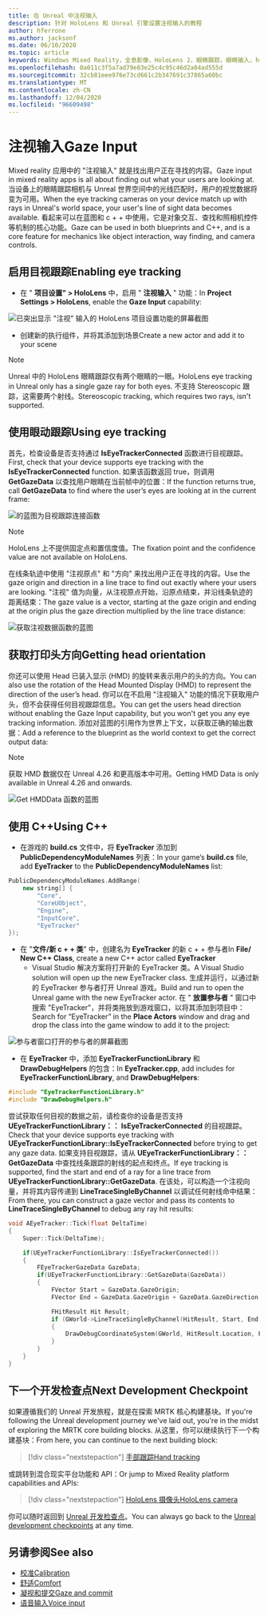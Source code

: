 ```yaml
---
title: 在 Unreal 中注视输入
description: 针对 HoloLens 和 Unreal 引擎设置注视输入的教程
author: hferrone
ms.author: jacksonf
ms.date: 06/10/2020
ms.topic: article
keywords: Windows Mixed Reality，全息影像，HoloLens 2，眼睛跟踪，眼睛输入，head 装显示，Unreal 引擎，混合现实耳机，windows Mixed Reality 耳机，虚拟现实耳机
ms.openlocfilehash: 0a011c3f5a7ad79e83e25c4c95c46d2a04ad555d
ms.sourcegitcommit: 32cb81eee976e73cd661c2b347691c37865a60bc
ms.translationtype: MT
ms.contentlocale: zh-CN
ms.lasthandoff: 12/04/2020
ms.locfileid: "96609498"
---
```

# <a name="gaze-input"></a><span data-ttu-id="d7d02-104">注视输入</span><span class="sxs-lookup"><span data-stu-id="d7d02-104">Gaze Input</span></span>

<span data-ttu-id="d7d02-105">Mixed reality 应用中的 "注视输入" 就是找出用户正在寻找的内容。</span><span class="sxs-lookup"><span data-stu-id="d7d02-105">Gaze input in mixed reality apps is all about finding out what your users are looking at.</span></span> <span data-ttu-id="d7d02-106">当设备上的眼睛跟踪相机与 Unreal 世界空间中的光线匹配时，用户的视觉数据将变为可用。</span><span class="sxs-lookup"><span data-stu-id="d7d02-106">When the eye tracking cameras on your device match up with rays in Unreal's world space, your user's line of sight data becomes available.</span></span> <span data-ttu-id="d7d02-107">看起来可以在蓝图和 c + + 中使用，它是对象交互、查找和照相机控件等机制的核心功能。</span><span class="sxs-lookup"><span data-stu-id="d7d02-107">Gaze can be used in both blueprints and C++, and is a core feature for mechanics like object interaction, way finding, and camera controls.</span></span>

## <a name="enabling-eye-tracking"></a><span data-ttu-id="d7d02-108">启用目视跟踪</span><span class="sxs-lookup"><span data-stu-id="d7d02-108">Enabling eye tracking</span></span>

- <span data-ttu-id="d7d02-109">在 " **项目设置" > HoloLens** 中，启用 " **注视输入** " 功能：</span><span class="sxs-lookup"><span data-stu-id="d7d02-109">In **Project Settings > HoloLens**, enable the **Gaze Input** capability:</span></span>

![已突出显示 "注视" 输入的 HoloLens 项目设置功能的屏幕截图](images/unreal-gaze-img-01.png)

- <span data-ttu-id="d7d02-111">创建新的执行组件，并将其添加到场景</span><span class="sxs-lookup"><span data-stu-id="d7d02-111">Create a new actor and add it to your scene</span></span>

> [!NOTE]
> <span data-ttu-id="d7d02-112">Unreal 中的 HoloLens 眼睛跟踪仅有两个眼睛的一眼。</span><span class="sxs-lookup"><span data-stu-id="d7d02-112">HoloLens eye tracking in Unreal only has a single gaze ray for both eyes.</span></span> <span data-ttu-id="d7d02-113">不支持 Stereoscopic 跟踪，这需要两个射线。</span><span class="sxs-lookup"><span data-stu-id="d7d02-113">Stereoscopic tracking, which requires two rays, isn't supported.</span></span>

## <a name="using-eye-tracking"></a><span data-ttu-id="d7d02-114">使用眼动跟踪</span><span class="sxs-lookup"><span data-stu-id="d7d02-114">Using eye tracking</span></span>

<span data-ttu-id="d7d02-115">首先，检查设备是否支持通过 **IsEyeTrackerConnected** 函数进行目视跟踪。</span><span class="sxs-lookup"><span data-stu-id="d7d02-115">First, check that your device supports eye tracking with the **IsEyeTrackerConnected** function.</span></span>  <span data-ttu-id="d7d02-116">如果该函数返回 true，则调用 **GetGazeData** 以查找用户眼睛在当前帧中的位置：</span><span class="sxs-lookup"><span data-stu-id="d7d02-116">If the function returns true, call **GetGazeData** to find where the user’s eyes are looking at in the current frame:</span></span>

![的蓝图为目视跟踪连接函数](images/unreal-gaze-img-02.png)

> [!NOTE]
> <span data-ttu-id="d7d02-118">HoloLens 上不提供固定点和置信度值。</span><span class="sxs-lookup"><span data-stu-id="d7d02-118">The fixation point and the confidence value are not available on HoloLens.</span></span>

<span data-ttu-id="d7d02-119">在线条轨迹中使用 "注视原点" 和 "方向" 来找出用户正在寻找的内容。</span><span class="sxs-lookup"><span data-stu-id="d7d02-119">Use the gaze origin and direction in a line trace to find out exactly where your users are looking.</span></span>  <span data-ttu-id="d7d02-120">"注视" 值为向量，从注视原点开始，沿原点结束，并沿线条轨迹的距离结束：</span><span class="sxs-lookup"><span data-stu-id="d7d02-120">The gaze value is a vector, starting at the gaze origin and ending at the origin plus the gaze direction multiplied by the line trace distance:</span></span>

![获取注视数据函数的蓝图](images/unreal-gaze-img-03.png)

## <a name="getting-head-orientation"></a><span data-ttu-id="d7d02-122">获取打印头方向</span><span class="sxs-lookup"><span data-stu-id="d7d02-122">Getting head orientation</span></span>

<span data-ttu-id="d7d02-123">你还可以使用 Head 已装入显示 (HMD) 的旋转来表示用户的头的方向。</span><span class="sxs-lookup"><span data-stu-id="d7d02-123">You can also use the rotation of the Head Mounted Display (HMD) to represent the direction of the user’s head.</span></span> <span data-ttu-id="d7d02-124">你可以在不启用 "注视输入" 功能的情况下获取用户头，但不会获得任何目视跟踪信息。</span><span class="sxs-lookup"><span data-stu-id="d7d02-124">You can get the users head direction without enabling the Gaze Input capability, but you won't get you any eye tracking information.</span></span>  <span data-ttu-id="d7d02-125">添加对蓝图的引用作为世界上下文，以获取正确的输出数据：</span><span class="sxs-lookup"><span data-stu-id="d7d02-125">Add a reference to the blueprint as the world context to get the correct output data:</span></span>

> [!NOTE]
> <span data-ttu-id="d7d02-126">获取 HMD 数据仅在 Unreal 4.26 和更高版本中可用。</span><span class="sxs-lookup"><span data-stu-id="d7d02-126">Getting HMD Data is only available in Unreal 4.26 and onwards.</span></span>

![Get HMDData 函数的蓝图](images/unreal-gaze-img-04.png)

## <a name="using-c"></a><span data-ttu-id="d7d02-128">使用 C++</span><span class="sxs-lookup"><span data-stu-id="d7d02-128">Using C++</span></span>

- <span data-ttu-id="d7d02-129">在游戏的 **build.cs** 文件中，将 **EyeTracker** 添加到 **PublicDependencyModuleNames** 列表：</span><span class="sxs-lookup"><span data-stu-id="d7d02-129">In your game’s **build.cs** file, add **EyeTracker** to the **PublicDependencyModuleNames** list:</span></span>

```cpp
PublicDependencyModuleNames.AddRange(
    new string[] {
        "Core",
        "CoreUObject",
        "Engine",
        "InputCore",
        "EyeTracker"
});
```

- <span data-ttu-id="d7d02-130">在 "**文件/新 c + + 类**" 中，创建名为 **EyeTracker** 的新 c + + 参与者</span><span class="sxs-lookup"><span data-stu-id="d7d02-130">In **File/ New C++ Class**, create a new C++ actor called **EyeTracker**</span></span>
    - <span data-ttu-id="d7d02-131">Visual Studio 解决方案将打开新的 EyeTracker 类。</span><span class="sxs-lookup"><span data-stu-id="d7d02-131">A Visual Studio solution will open up the new EyeTracker class.</span></span> <span data-ttu-id="d7d02-132">生成并运行，以通过新的 EyeTracker 参与者打开 Unreal 游戏。</span><span class="sxs-lookup"><span data-stu-id="d7d02-132">Build and run to open the Unreal game with the new EyeTracker actor.</span></span>  <span data-ttu-id="d7d02-133">在 " **放置参与者** " 窗口中搜索 "EyeTracker"，并将类拖放到游戏窗口，以将其添加到项目中：</span><span class="sxs-lookup"><span data-stu-id="d7d02-133">Search for “EyeTracker” in the **Place Actors** window and drag and drop the class into the game window to add it to the project:</span></span>

![参与者窗口打开的参与者的屏幕截图](images/unreal-gaze-img-06.png)

- <span data-ttu-id="d7d02-135">在 **EyeTracker** 中，添加 **EyeTrackerFunctionLibrary** 和 **DrawDebugHelpers** 的包含：</span><span class="sxs-lookup"><span data-stu-id="d7d02-135">In **EyeTracker.cpp**, add includes for **EyeTrackerFunctionLibrary**, and **DrawDebugHelpers**:</span></span>

```cpp
#include "EyeTrackerFunctionLibrary.h"
#include "DrawDebugHelpers.h"
```

<span data-ttu-id="d7d02-136">尝试获取任何目视的数据之前，请检查你的设备是否支持 **UEyeTrackerFunctionLibrary：： IsEyeTrackerConnected** 的目视跟踪。</span><span class="sxs-lookup"><span data-stu-id="d7d02-136">Check that your device supports eye tracking with **UEyeTrackerFunctionLibrary::IsEyeTrackerConnected** before trying to get any gaze data.</span></span>  <span data-ttu-id="d7d02-137">如果支持目视跟踪，请从 **UEyeTrackerFunctionLibrary：： GetGazeData** 中查找线条跟踪的射线的起点和终点。</span><span class="sxs-lookup"><span data-stu-id="d7d02-137">If eye tracking is supported, find the start and end of a ray for a line trace from **UEyeTrackerFunctionLibrary::GetGazeData**.</span></span> <span data-ttu-id="d7d02-138">在该处，可以构造一个注视向量，并将其内容传递到 **LineTraceSingleByChannel** 以调试任何射线命中结果：</span><span class="sxs-lookup"><span data-stu-id="d7d02-138">From there, you can construct a gaze vector and pass its contents to **LineTraceSingleByChannel** to debug any ray hit results:</span></span>

```cpp
void AEyeTracker::Tick(float DeltaTime)
{
    Super::Tick(DeltaTime);

    if(UEyeTrackerFunctionLibrary::IsEyeTrackerConnected())
    {
        FEyeTrackerGazeData GazeData;
        if(UEyeTrackerFunctionLibrary::GetGazeData(GazeData))
        {
            FVector Start = GazeData.GazeOrigin;
            FVector End = GazeData.GazeOrigin + GazeData.GazeDirection * 100;

            FHitResult Hit Result;
            if (GWorld->LineTraceSingleByChannel(HitResult, Start, End, ECollisionChannel::ECC_Visiblity))
            {
                DrawDebugCoordinateSystem(GWorld, HitResult.Location, FQuat::Identity.Rotator(), 10);
            }
        }
    }
}
```

## <a name="next-development-checkpoint"></a><span data-ttu-id="d7d02-139">下一个开发检查点</span><span class="sxs-lookup"><span data-stu-id="d7d02-139">Next Development Checkpoint</span></span>

<span data-ttu-id="d7d02-140">如果遵循我们的 Unreal 开发旅程，就是在探索 MRTK 核心构建基块。</span><span class="sxs-lookup"><span data-stu-id="d7d02-140">If you're following the Unreal development journey we've laid out, you're in the midst of exploring the MRTK core building blocks.</span></span> <span data-ttu-id="d7d02-141">从这里，你可以继续执行下一个构建基块：</span><span class="sxs-lookup"><span data-stu-id="d7d02-141">From here, you can continue to the next building block:</span></span>

> [!div class="nextstepaction"]
> [<span data-ttu-id="d7d02-142">手部跟踪</span><span class="sxs-lookup"><span data-stu-id="d7d02-142">Hand tracking</span></span>](unreal-hand-tracking.md)

<span data-ttu-id="d7d02-143">或跳转到混合现实平台功能和 API：</span><span class="sxs-lookup"><span data-stu-id="d7d02-143">Or jump to Mixed Reality platform capabilities and APIs:</span></span>

> [!div class="nextstepaction"]
> [<span data-ttu-id="d7d02-144">HoloLens 摄像头</span><span class="sxs-lookup"><span data-stu-id="d7d02-144">HoloLens camera</span></span>](unreal-hololens-camera.md)

<span data-ttu-id="d7d02-145">你可以随时返回到 [Unreal 开发检查点](unreal-development-overview.md#2-core-building-blocks)。</span><span class="sxs-lookup"><span data-stu-id="d7d02-145">You can always go back to the [Unreal development checkpoints](unreal-development-overview.md#2-core-building-blocks) at any time.</span></span>

## <a name="see-also"></a><span data-ttu-id="d7d02-146">另请参阅</span><span class="sxs-lookup"><span data-stu-id="d7d02-146">See also</span></span>
* [<span data-ttu-id="d7d02-147">校准</span><span class="sxs-lookup"><span data-stu-id="d7d02-147">Calibration</span></span>](../../calibration.md)
* [<span data-ttu-id="d7d02-148">舒适</span><span class="sxs-lookup"><span data-stu-id="d7d02-148">Comfort</span></span>](../../design/comfort.md)
* [<span data-ttu-id="d7d02-149">凝视和提交</span><span class="sxs-lookup"><span data-stu-id="d7d02-149">Gaze and commit</span></span>](../../design/gaze-and-commit.md)
* [<span data-ttu-id="d7d02-150">语音输入</span><span class="sxs-lookup"><span data-stu-id="d7d02-150">Voice input</span></span>](../../out-of-scope/voice-design.md)
